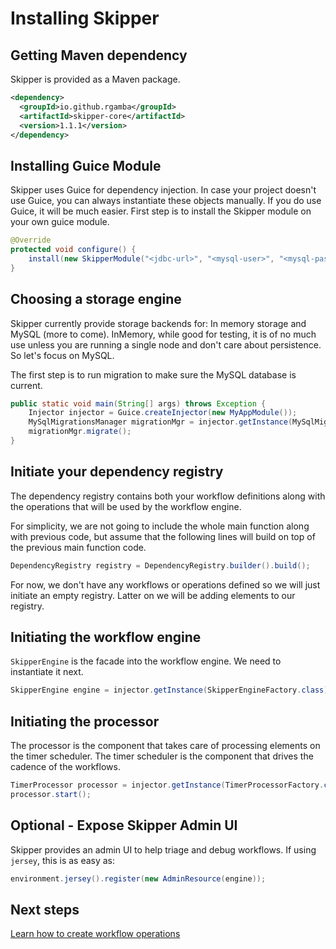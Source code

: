 # Installing Skipper

## Getting Maven dependency

Skipper is provided as a Maven package.

```xml
<dependency>
  <groupId>io.github.rgamba</groupId>
  <artifactId>skipper-core</artifactId>
  <version>1.1.1</version>
</dependency>
```

## Installing Guice Module

Skipper uses Guice for dependency injection. In case your project doesn't use Guice, you can always instantiate
these objects manually. If you do use Guice, it will be much easier. First step is to install the Skipper module on
your own guice module.

```java
@Override
protected void configure() {
    install(new SkipperModule("<jdbc-url>", "<mysql-user>", "<mysql-pass>"));
}
```

## Choosing a storage engine

Skipper currently provide storage backends for: In memory storage and MySQL (more to come).
InMemory, while good for testing, it is of no much use unless you are running a single node and don't care about
persistence. So let's focus on MySQL.

The first step is to run migration to make sure the MySQL database is current.

```java
public static void main(String[] args) throws Exception {
    Injector injector = Guice.createInjector(new MyAppModule());
    MySqlMigrationsManager migrationMgr = injector.getInstance(MySqlMigrationsManager.class);
    migrationMgr.migrate();
}
```

## Initiate your dependency registry

The dependency registry contains both your workflow definitions along with the operations that will be used by the
workflow engine.

For simplicity, we are not
going to include the whole main function along with previous code, but assume that the following lines will build on
top of the previous main function code.

```java
DependencyRegistry registry = DependencyRegistry.builder().build();
```

For now, we don't have any workflows or operations defined so we will just initiate an empty registry. Latter on we
will be adding elements to our registry.

## Initiating the workflow engine

`SkipperEngine` is the facade into the workflow engine. We need to instantiate it next.

```java
SkipperEngine engine = injector.getInstance(SkipperEngineFactory.class).create(registry);
```

## Initiating the processor

The processor is the component that takes care of processing elements on the timer scheduler. The timer scheduler is
the component that drives the cadence of the workflows.

```java
TimerProcessor processor = injector.getInstance(TimerProcessorFactory.class).create(engine);
processor.start();
```

## Optional - Expose Skipper Admin UI

Skipper provides an admin UI to help triage and debug workflows. If using `jersey`, this is as easy as:

```java
environment.jersey().register(new AdminResource(engine));
```

## Next steps

[Learn how to create workflow operations](creating_operations.md)